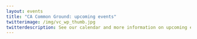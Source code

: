 ```yaml
---
layout: events
title: "CA Common Ground: upcoming events"
twitterimage: /img/vc_wp_thumb.jpg
twitterdescription: See our calendar and more information on upcoming events.
---
```

